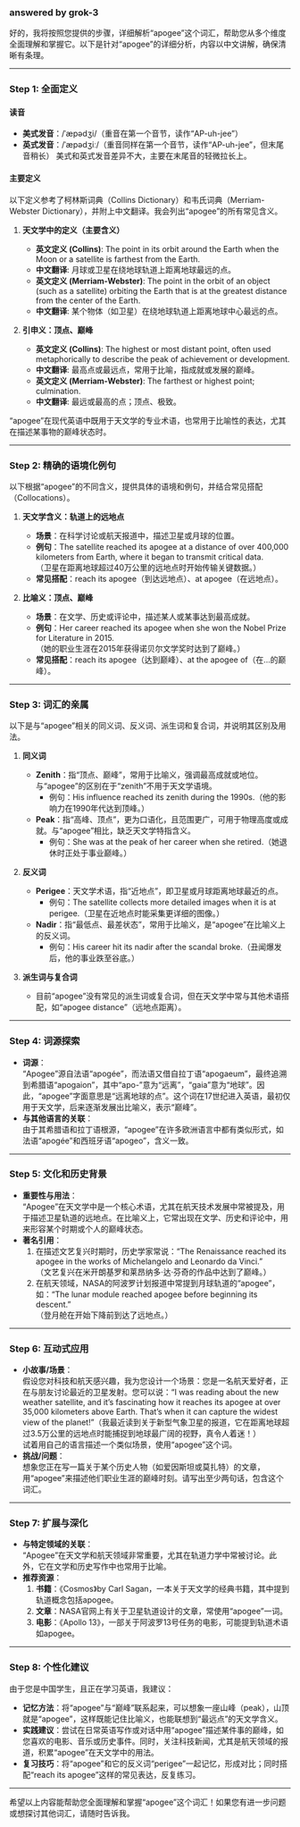 ### answered by grok-3
好的，我将按照您提供的步骤，详细解析“apogee”这个词汇，帮助您从多个维度全面理解和掌握它。以下是针对“apogee”的详细分析，内容以中文讲解，确保清晰有条理。

---

### Step 1: 全面定义
#### 读音
- **美式发音**：/ˈæpədʒi/（重音在第一个音节，读作“AP-uh-jee”）
- **英式发音**：/ˈæpədʒiː/（重音同样在第一个音节，读作“AP-uh-jee”，但末尾音稍长）
美式和英式发音差异不大，主要在末尾音的轻微拉长上。

#### 主要定义
以下定义参考了柯林斯词典（Collins Dictionary）和韦氏词典（Merriam-Webster Dictionary），并附上中文翻译。我会列出“apogee”的所有常见含义。

1. **天文学中的定义（主要含义）**
   - **英文定义 (Collins)**: The point in its orbit around the Earth when the Moon or a satellite is farthest from the Earth.
   - **中文翻译**: 月球或卫星在绕地球轨道上距离地球最远的点。
   - **英文定义 (Merriam-Webster)**: The point in the orbit of an object (such as a satellite) orbiting the Earth that is at the greatest distance from the center of the Earth.
   - **中文翻译**: 某个物体（如卫星）在绕地球轨道上距离地球中心最远的点。

2. **引申义：顶点、巅峰**
   - **英文定义 (Collins)**: The highest or most distant point, often used metaphorically to describe the peak of achievement or development.
   - **中文翻译**: 最高点或最远点，常用于比喻，指成就或发展的巅峰。
   - **英文定义 (Merriam-Webster)**: The farthest or highest point; culmination.
   - **中文翻译**: 最远或最高的点；顶点、极致。

“apogee”在现代英语中既用于天文学的专业术语，也常用于比喻性的表达，尤其在描述某事物的巅峰状态时。

---

### Step 2: 精确的语境化例句
以下根据“apogee”的不同含义，提供具体的语境和例句，并结合常见搭配（Collocations）。

1. **天文学含义：轨道上的远地点**
   - **场景**：在科学讨论或航天报道中，描述卫星或月球的位置。
   - **例句**：The satellite reached its apogee at a distance of over 400,000 kilometers from Earth, where it began to transmit critical data.  
     （卫星在距离地球超过40万公里的远地点时开始传输关键数据。）
   - **常见搭配**：reach its apogee（到达远地点）、at apogee（在远地点）。

2. **比喻义：顶点、巅峰**
   - **场景**：在文学、历史或评论中，描述某人或某事达到最高成就。
   - **例句**：Her career reached its apogee when she won the Nobel Prize for Literature in 2015.  
     （她的职业生涯在2015年获得诺贝尔文学奖时达到了巅峰。）
   - **常见搭配**：reach its apogee（达到巅峰）、at the apogee of（在…的巅峰）。

---

### Step 3: 词汇的亲属
以下是与“apogee”相关的同义词、反义词、派生词和复合词，并说明其区别及用法。

1. **同义词**
   - **Zenith**：指“顶点、巅峰”，常用于比喻义，强调最高成就或地位。与“apogee”的区别在于“zenith”不用于天文学语境。
     - 例句：His influence reached its zenith during the 1990s.（他的影响力在1990年代达到顶峰。）
   - **Peak**：指“高峰、顶点”，更为口语化，且范围更广，可用于物理高度或成就。与“apogee”相比，缺乏天文学特指含义。
     - 例句：She was at the peak of her career when she retired.（她退休时正处于事业巅峰。）

2. **反义词**
   - **Perigee**：天文学术语，指“近地点”，即卫星或月球距离地球最近的点。
     - 例句：The satellite collects more detailed images when it is at perigee.（卫星在近地点时能采集更详细的图像。）
   - **Nadir**：指“最低点、最差状态”，常用于比喻义，是“apogee”在比喻义上的反义词。
     - 例句：His career hit its nadir after the scandal broke.（丑闻爆发后，他的事业跌至谷底。）

3. **派生词与复合词**
   - 目前“apogee”没有常见的派生词或复合词，但在天文学中常与其他术语搭配，如“apogee distance”（远地点距离）。

---

### Step 4: 词源探索
- **词源**：  
  “Apogee”源自法语“apogée”，而法语又借自拉丁语“apogaeum”，最终追溯到希腊语“apogaion”，其中“apo-”意为“远离”，“gaia”意为“地球”。因此，“apogee”字面意思是“远离地球的点”。这个词在17世纪进入英语，最初仅用于天文学，后来逐渐发展出比喻义，表示“巅峰”。
- **与其他语言的关联**：  
  由于其希腊语和拉丁语根源，“apogee”在许多欧洲语言中都有类似形式，如法语“apogée”和西班牙语“apogeo”，含义一致。

---

### Step 5: 文化和历史背景
- **重要性与用法**：  
  “Apogee”在天文学中是一个核心术语，尤其在航天技术发展中常被提及，用于描述卫星轨道的远地点。在比喻义上，它常出现在文学、历史和评论中，用来形容某个时期或个人的巅峰状态。
- **著名引用**：  
  1. 在描述文艺复兴时期时，历史学家常说：“The Renaissance reached its apogee in the works of Michelangelo and Leonardo da Vinci.”  
     （文艺复兴在米开朗基罗和莱昂纳多·达·芬奇的作品中达到了巅峰。）
  2. 在航天领域，NASA的阿波罗计划报道中常提到月球轨道的“apogee”，如：“The lunar module reached apogee before beginning its descent.”  
     （登月舱在开始下降前到达了远地点。）

---

### Step 6: 互动式应用
- **小故事/场景**：  
  假设您对科技和航天感兴趣，我为您设计一个场景：您是一名航天爱好者，正在与朋友讨论最近的卫星发射。您可以说：“I was reading about the new weather satellite, and it’s fascinating how it reaches its apogee at over 35,000 kilometers above Earth. That’s when it can capture the widest view of the planet!”（我最近读到关于新型气象卫星的报道，它在距离地球超过3.5万公里的远地点时能捕捉到地球最广阔的视野，真令人着迷！）  
  试着用自己的语言描述一个类似场景，使用“apogee”这个词。
- **挑战/问题**：  
  想象您正在写一篇关于某个历史人物（如爱因斯坦或莫扎特）的文章，用“apogee”来描述他们职业生涯的巅峰时刻。请写出至少两句话，包含这个词汇。

---

### Step 7: 扩展与深化
- **与特定领域的关联**：  
  “Apogee”在天文学和航天领域非常重要，尤其在轨道力学中常被讨论。此外，它在文学和历史写作中也常用于比喻。
- **推荐资源**：  
  1. **书籍**：《Cosmos》by Carl Sagan，一本关于天文学的经典书籍，其中提到轨道概念包括apogee。
  2. **文章**：NASA官网上有关于卫星轨道设计的文章，常使用“apogee”一词。
  3. **电影**：《Apollo 13》，一部关于阿波罗13号任务的电影，可能提到轨道术语如apogee。

---

### Step 8: 个性化建议
由于您是中国学生，且正在学习英语，我建议：
- **记忆方法**：将“apogee”与“巅峰”联系起来，可以想象一座山峰（peak），山顶就是“apogee”，这样既能记住比喻义，也能联想到“最远点”的天文学含义。
- **实践建议**：尝试在日常英语写作或对话中用“apogee”描述某件事的巅峰，如您喜欢的电影、音乐或历史事件。同时，关注科技新闻，尤其是航天领域的报道，积累“apogee”在天文学中的用法。
- **复习技巧**：将“apogee”和它的反义词“perigee”一起记忆，形成对比；同时搭配“reach its apogee”这样的常见表达，反复练习。

---

希望以上内容能帮助您全面理解和掌握“apogee”这个词汇！如果您有进一步问题或想探讨其他词汇，请随时告诉我。